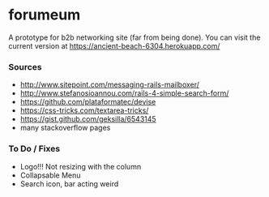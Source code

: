 # forumeum
A prototype for b2b networking site
(far from being done).
You can visit the current version at https://ancient-beach-6304.herokuapp.com/

### Sources
- http://www.sitepoint.com/messaging-rails-mailboxer/
- http://www.stefanosioannou.com/rails-4-simple-search-form/
- https://github.com/plataformatec/devise
- https://css-tricks.com/textarea-tricks/
- https://gist.github.com/geksilla/6543145
- many stackoverflow pages

### To Do / Fixes
- Logo!!! Not resizing with the column
- Collapsable Menu
- Search icon, bar acting weird


